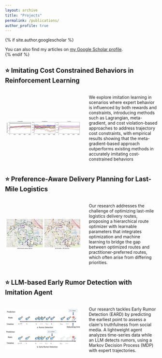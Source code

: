 ```yaml
---
layout: archive
title: "Projects"
permalink: /publications/
author_profile: true
---
```


{% if site.author.googlescholar %}
  <div class="wordwrap">You can also find my articles on <a href="{{site.author.googlescholar}}">my Google Scholar profile</a>.</div>
{% endif %}

<!-- {% include base_path %}

{% for post in site.publications reversed %}
  {% include archive-single.html %}
{% endfor %} -->

## ⭐ Imitating Cost Constrained Behaviors in Reinforcement Learning

<!-- We explore imitation learning in scenarios where expert behavior is influenced by both rewards and constraints, introducing methods such as Lagrangian, meta-gradient, and cost violation-based approaches to address trajectory cost constraints, with empirical results showing that the meta-gradient-based approach outperforms existing methods in accurately imitating cost-constrained behaviors -->
<!-- ▶ **Key Components** -->

<!-- <div class="row">
  <div class="col-md-12">
    <img src="/images/Imitation.png" alt="Imitation Learning Framework" class="img-responsive">
  </div> -->
<!-- <div style="text-align: center;">
  <img src="/images/Imitation.png" alt="Imitation Learning Framework" style="max-width: 70%; height: auto; margin: 20px auto;">
</div> -->

<div style="display: flex; align-items: center; margin: 20px 0;">
  <div style="flex: 0 0 50%;">
    <img src="/images/Imitation.png" alt="Imitation Learning Framework" style="width: 100%; height: auto;">
  </div>
  <div style="flex: 0 0 45%; margin-left: 5%;">
    <p>We explore imitation learning in scenarios where expert behavior is influenced by both rewards and constraints, introducing methods such as Lagrangian, meta-gradient, and cost violation-based approaches to address trajectory cost constraints, with empirical results showing that the meta-gradient-based approach outperforms existing methods in accurately imitating cost-constrained behaviors</p>
  </div>
</div>

## ⭐ Preference-Aware Delivery Planning for Last-Mile Logistics

<div style="display: flex; align-items: center; margin: 20px 0;">
  <div style="flex: 0 0 50%;">
    <img src="/images/Last Mile.png" alt="Delivery System Architecture" style="width: 100%; height: auto;">
  </div>
  <div style="flex: 0 0 45%; margin-left: 5%;">
    <p>Our research addresses the challenge of optimizing last-mile logistics delivery routes, proposing a hierarchical route optimizer with learnable parameters that integrates optimization and machine learning to bridge the gap between optimized routes and practitioner-preferred routes, which often arise from differing priorities.</p>
  </div>
</div>

## ⭐ LLM-based Early Rumor Detection with Imitation Agent

<!-- Our research tackles Early Rumor Detection (EARD) by predicting the earliest point to assess a 
claim's truthfulness from social media. A lightweight agent analyzes time-series data while an LLM 
detects rumors, using a Markov Decision Process (MDP) with expert trajectories. 

<!-- 
<div class="row">
  <div class="col-md-12">
    <img src="/images/Example.png" alt="Delivery System Architecture" class="img-responsive">
  </div> -->
<!-- <div style="text-align: center;">
  <img src="/images/Example.png" alt="Delivery System Architecture" style="max-width: 70%; height: 
  auto; margin: 20px auto;"> --> 

<div style="display: flex; align-items: center; margin: 20px 0;">
  <div style="flex: 0 0 50%;">
    <img src="/images/Example.png" alt="Rumor Detection Framework" style="width: 100%; height: auto;">
  </div>
  <div style="flex: 0 0 45%; margin-left: 5%;">
    <p>Our research tackles Early Rumor Detection (EARD) by predicting the earliest point to assess a claim's truthfulness from social media. A lightweight agent analyzes time-series data while an LLM detects rumors, using a Markov Decision Process (MDP) with expert trajectories.</p>
  </div>
</div>
